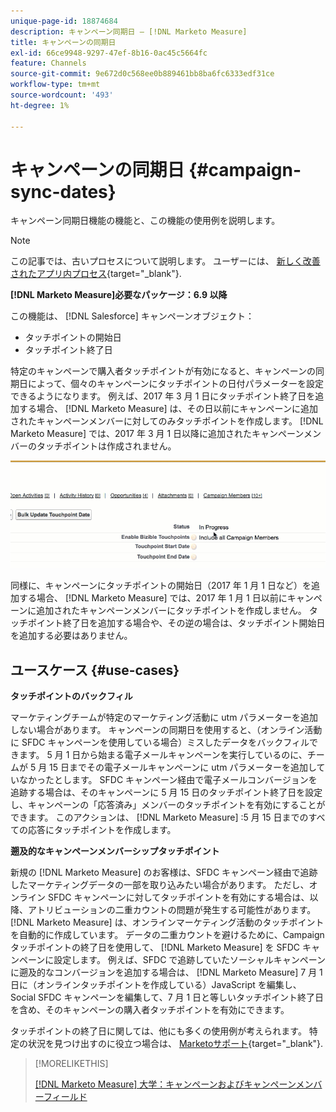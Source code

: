 ```yaml
---
unique-page-id: 18874684
description: キャンペーン同期日 — [!DNL Marketo Measure]
title: キャンペーンの同期日
exl-id: 66ce9948-9297-47ef-8b16-0ac45c5664fc
feature: Channels
source-git-commit: 9e672d0c568ee0b889461bb8ba6fc6333edf31ce
workflow-type: tm+mt
source-wordcount: '493'
ht-degree: 1%

---
```


# キャンペーンの同期日 {#campaign-sync-dates}

キャンペーン同期日機能の機能と、この機能の使用例を説明します。

>[!NOTE]
>
>この記事では、古いプロセスについて説明します。 ユーザーには、 [新しく改善されたアプリ内プロセス](/help/channel-tracking-and-setup/offline-channels/custom-campaign-sync.md){target="_blank"}.

**[!DNL Marketo Measure]必要なパッケージ：6.9 以降**

この機能は、 [!DNL Salesforce] キャンペーンオブジェクト：

* タッチポイントの開始日
* タッチポイント終了日

特定のキャンペーンで購入者タッチポイントが有効になると、キャンペーンの同期日によって、個々のキャンペーンにタッチポイントの日付パラメーターを設定できるようになります。 例えば、2017 年 3 月 1 日にタッチポイント終了日を追加する場合、 [!DNL Marketo Measure] は、その日以前にキャンペーンに追加されたキャンペーンメンバーに対してのみタッチポイントを作成します。 [!DNL Marketo Measure] では、2017 年 3 月 1 日以降に追加されたキャンペーンメンバーのタッチポイントは作成されません。

![](assets/1.gif)

同様に、キャンペーンにタッチポイントの開始日（2017 年 1 月 1 日など）を追加する場合、 [!DNL Marketo Measure] では、2017 年 1 月 1 日以前にキャンペーンに追加されたキャンペーンメンバーにタッチポイントを作成しません。 タッチポイント終了日を追加する場合や、その逆の場合は、タッチポイント開始日を追加する必要はありません。

## ユースケース {#use-cases}

**タッチポイントのバックフィル**

マーケティングチームが特定のマーケティング活動に utm パラメーターを追加しない場合があります。 キャンペーンの同期日を使用すると、（オンライン活動に SFDC キャンペーンを使用している場合）ミスしたデータをバックフィルできます。 5 月 1 日から始まる電子メールキャンペーンを実行しているのに、チームが 5 月 15 日までその電子メールキャンペーンに utm パラメーターを追加していなかったとします。 SFDC キャンペーン経由で電子メールコンバージョンを追跡する場合は、そのキャンペーンに 5 月 15 日のタッチポイント終了日を設定し、キャンペーンの「応答済み」メンバーのタッチポイントを有効にすることができます。 このアクションは、 [!DNL Marketo Measure] :5 月 15 日までのすべての応答にタッチポイントを作成します。

**遡及的なキャンペーンメンバーシップタッチポイント**

新規の [!DNL Marketo Measure] のお客様は、SFDC キャンペーン経由で追跡したマーケティングデータの一部を取り込みたい場合があります。 ただし、オンライン SFDC キャンペーンに対してタッチポイントを有効にする場合は、以降、アトリビューションの二重カウントの問題が発生する可能性があります。 [!DNL Marketo Measure] は、オンラインマーケティング活動のタッチポイントを自動的に作成しています。 データの二重カウントを避けるために、Campaign タッチポイントの終了日を使用して、 [!DNL Marketo Measure] を SFDC キャンペーンに設定します。 例えば、SFDC で追跡していたソーシャルキャンペーンに遡及的なコンバージョンを追加する場合は、 [!DNL Marketo Measure] 7 月 1 日に（オンラインタッチポイントを作成している）JavaScript を編集し、Social SFDC キャンペーンを編集して、7 月 1 日と等しいタッチポイント終了日を含め、そのキャンペーンの購入者タッチポイントを有効にできます。

タッチポイントの終了日に関しては、他にも多くの使用例が考えられます。 特定の状況を見つけ出すのに役立つ場合は、 [Marketoサポート](https://nation.marketo.com/t5/support/ct-p/Support){target="_blank"}.

>[!MORELIKETHIS]
>
>[[!DNL Marketo Measure] 大学：キャンペーンおよびキャンペーンメンバーフィールド](https://learn.bizible.com/2-bizible-customization/137720https://universityonline.marketo.com/courses/bizible-fundamentals-channel-management/#/page/5c63007334d9f0367662b758)
